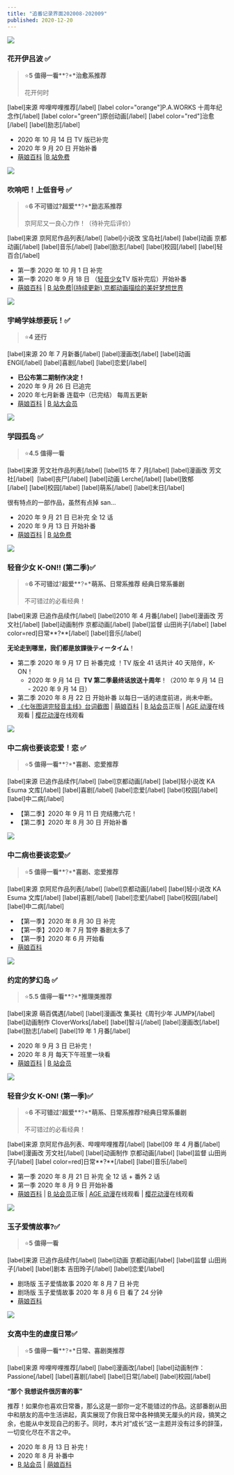 ```yaml
---
title: "追番记录界面202008-202009"
published: 2020-12-20
---
```


![](images/420px-Hanasaku_Iroha.jpg)

### **花开伊吕波 ✅**

> ⭐**5 值得一看\*\***?\***\*治愈系推荐**
>
> 花开何时

\[label\]来源 哔哩哔哩推荐\[/label\] \[label color="orange"\]P.A.WORKS 十周年纪念作\[/label\] \[label color="green"\]原创动画\[/label\] \[label color="red"\]治愈\[/label\] \[label\]励志\[/label\]

- 2020 年 10 月 14 日 TV 版已补完
- 2020 年 9 月 20 日 开始补番
- [萌娘百科](https://zh.moegirl.org.cn/%E8%8A%B1%E5%BC%80%E4%BC%8A%E5%90%95%E6%B3%A2) |[B 站免费](https://www.bilibili.com/bangumi/play/ss845/)

![](images/Sound_Euphonium.jpg)

### **吹响吧！上低音号 ✅**

> ⭐**6 不可错过?超爱\*\***?\***\*励志系推荐**
>
> 京阿尼又一良心力作！（待补完后评价）

\[label\]来源 京阿尼作品列表\[/label\] \[label\]小说改 宝岛社\[/label\] \[label\]动画 京都动画\[/label\] \[label\]音乐\[/label\] \[label\]励志\[/label\] \[label\]校园\[/label\] \[label\]轻百合\[/label\]

- 第一季 2020 年 10 月 1 日 补完
- 第一季 2020 年 9 月 18 日 （[轻音少女](https://magma.ink/k-on)TV 版补完后）开始补番
- [萌娘百科](https://zh.moegirl.org.cn/%E5%90%B9%E5%93%8D!%E4%B8%8A%E4%BD%8E%E9%9F%B3%E5%8F%B7) | [B 站免费](https://www.bilibili.com/bangumi/play/ep28919)|[(持续更新) 京都动画描绘的美好梦想世界](https://magma.ink/kapic/)

![](images/423px-Uzaki-chan_wa_Asobitai_Anime_KV-2.jpg)

### **宇崎学妹想要玩！**✅

> ⭐**4 还行**

\[label\]来源 20 年 7 月新番\[/label\] \[label\]漫画改\[/label\] \[label\]动画 ENGI\[/label\] \[label\]喜剧\[/label\] \[label\]恋爱\[/label\]

- **已公布第二期制作决定！**
- 2020 年 9 月 26 日 已追完
- 2020 年七月新番 连载中（已完结） 每周五更新
- [萌娘百科](https://zh.moegirl.org.cn/%E5%AE%87%E5%B4%8E%E9%85%B1%E6%83%B3%E8%A6%81%E7%8E%A9%E8%80%8D%EF%BC%81) | [B 站大会员](https://www.bilibili.com/bangumi/media/md28229231)

![](images/400px-学园孤岛_TV.jpg)

### **学园孤岛 ✅**

> ⭐**4.5 值得一看**

\[label\]来源 芳文社作品列表\[/label\] \[label\]15 年 7 月\[/label\] \[label\]漫画改 芳文社\[/label\]  \[label\]丧尸\[/label\] \[label\]动画 Lerche\[/label\] \[label\]致郁\[/label\] \[label\]校园\[/label\] \[label\]萌系\[/label\] \[label\]末日\[/label\]

很有特点的一部作品，虽然有点掉 san...

- 2020 年 9 月 21 日 已补完 全 12 话
- 2020 年 9 月 13 日 开始补番
- [萌娘百科](https://zh.moegirl.org.cn/%E5%AD%A6%E5%9B%AD%E5%AD%A4%E5%B2%9B) | [B 站免费](https://www.bilibili.com/bangumi/play/ss2592/?from=search&seid=7997560714151607179)

![](images/418px-K-on_Poster.jpg)

### **轻音少女 K-ON!! (第二季)✅**

> ⭐**6 不可错过**?**超爱\*\***?\***\*萌系、日常系推荐** **经典日常系番剧**
>
> 不可错过的必看经典！

\[label\]来源 已追作品续作\[/label\] \[label\]2010 年 4 月番\[/label\] \[label\]漫画改 芳文社\[/label\] \[label\]动画制作 京都动画\[/label\] \[label\]监督 山田尚子\[/label\] \[label color=red\]日常**?**\[/label\] \[label\]音乐\[/label\]

**无论走到哪里，我们都是放課後ティータイム**！

- 第二季 2020 年 9 月 17 日 补番完成 ！TV 版全 41 话共计 40 天陪伴，K-ON！
  - 2020 年 9 月 14 日  **TV 第二季最终话放送十周年**！（2010 年 9 月 14 日 - 2020 年 9 月 14 日）
- 第二季 2020 年 8 月 22 日 开始补番 以每日一话的进度前进，尚未中断。
- [《七张图讲完轻音主线》台词截图](https://magma.ink/k-on-7/) | [萌娘百科](https://zh.moegirl.org.cn/%E8%BD%BB%E9%9F%B3%E5%B0%91%E5%A5%B3) | [B 站会员](https://www.bilibili.com/bangumi/play/ss1173/?from=search&seid=10696752780201574147)正版 | [AGE 动漫](https://www.agefans.tv/play/20100019)在线观看 | [樱花动漫](http://m.imomoe.ai/view/5827.html)在线观看

![](images/72942_VniXv.jpg)

### **中二病也要谈恋爱！恋 ✅**

> ⭐**5 值得一看\*\***?\***\*喜剧、恋爱推荐**

\[label\]来源 已追作品续作\[/label\] \[label\]京都动画\[/label\] \[label\]轻小说改 KA Esuma 文库\[/label\] \[label\]喜剧\[/label\] \[label\]恋爱\[/label\] \[label\]校园\[/label\] \[label\]中二病\[/label\]

- 【第二季】2020 年 9 月 11 日 完结撒六花！
- 【第二季】2020 年 8 月 30 日 开始补番

![](images/29648_hkoQV.jpg)

### **中二病也要谈恋爱**✅

> ⭐**5 值得一看\*\***?\***\*喜剧、恋爱推荐**

\[label\]来源 京阿尼作品列表\[/label\] \[label\]京都动画\[/label\] \[label\]轻小说改 KA Esuma 文库\[/label\] \[label\]喜剧\[/label\] \[label\]恋爱\[/label\] \[label\]校园\[/label\] \[label\]中二病\[/label\]

- 【第一季】2020 年 8 月 30 日 补完
- 【第一季】2020 年 7 月 暂停 番剧太多了
- 【第一季】2020 年 6 月 开始看
- [萌娘百科](https://zh.moegirl.org.cn/%E4%B8%AD%E4%BA%8C%E7%97%85%E4%B9%9F%E8%A6%81%E8%B0%88%E6%81%8B%E7%88%B1)

![](images/6HRwTyxzIbSAJ1k.jpg)

### **约定的梦幻岛 ✅**

> ⭐**5.5 值得一看\*\***?\***\*推理类推荐**

\[label\]来源 萌百偶遇\[/label\] \[label\]漫画改 集英社《周刊少年 JUMP》\[/label\] \[label\]动画制作 CloverWorks\[/label\] \[label\]智斗\[/label\] \[label\]漫画改\[/label\] \[label\]励志\[/label\] \[label\]19 年 1 月番\[/label\]

- 2020 年 9 月 3 日 已补完！
- 2020 年 8 月 每天下午班里一块看
- [萌娘百科](https://zh.moegirl.org.cn/%E7%BA%A6%E5%AE%9A%E7%9A%84%E6%A2%A6%E5%B9%BB%E5%B2%9B#%E5%8A%A8%E7%94%BB%E7%89%88) | [B 站会员](https://www.bilibili.com/bangumi/play/ep259758)

![](images/423px-K-ON_第一期主视觉图-1.jpg)

### **轻音少女 K-ON! (第一季)✅**

> ⭐**6** **不可错过**?**超爱\*\***?\***\*萌系、日常系推荐?经典日常系番剧**
>
> 不可错过的必看经典！

\[label\]来源 京阿尼作品列表、哔哩哔哩推荐\[/label\] \[label\]09 年 4 月番\[/label\] \[label\]漫画改 芳文社\[/label\] \[label\]动画制作 京都动画\[/label\] \[label\]监督 山田尚子\[/label\] \[label color=red\]日常**?**\[/label\] \[label\]音乐\[/label\]

- 第一季 2020 年 8 月 21 日 补完 全 12 话 + 番外 2 话
- 第一季 2020 年 8 月 9 日 开始补番
- [萌娘百科](https://zh.moegirl.org.cn/%E8%BD%BB%E9%9F%B3%E5%B0%91%E5%A5%B3) | [B 站会员](https://www.bilibili.com/bangumi/play/ss1172/?from=search&seid=10696752780201574147)正版 | [AGE 动漫](https://www.agefans.tv/play/20090010)在线观看 | [樱花动漫](http://m.imomoe.ai/view/4992.html)在线观看

![](images/msFzGetIYd8KbkH.jpg)

### **玉子爱情故事**?✅

> ⭐**5 值得一看**

\[label\]来源 已追作品续作\[/label\] \[label\]动画 京都动画\[/label\] \[label\]监督 山田尚子\[/label\] \[label\]剧本 吉田玲子\[/label\] \[label\]恋爱\[/label\]

- 剧场版 玉子爱情故事 2020 年 8 月 7 日 补完
- 剧场版 玉子爱情故事 2020 年 8 月 6 日 看了 24 分钟
- [萌娘百科](https://zh.moegirl.org.cn/%E7%8E%89%E5%AD%90%E5%B8%82%E5%9C%BA#%E5%89%A7%E5%9C%BA%E7%89%88%E5%8A%A8%E7%94%BB)

![](images/VPGBlrRg9iLjvnZ.jpg)

### **女高中生的虚度日常**✅

> ⭐**5 值得一看\*\***?\***\*日常、喜剧类推荐**

\[label\]来源 哔哩哔哩推荐\[/label\] \[label\]漫画改\[/label\] \[label\]动画制作：Passione\[/label\] \[label\]喜剧\[/label\] \[label\]日常\[/label\] \[label\]校园\[/label\]

**“那个 我想说件很厉害的事”**

推荐！如果你也喜欢日常番，那么这是一部你一定不能错过的作品。这部番剧从田中和朋友的高中生活讲起，真实展现了你我日常中各种搞笑无厘头的片段，搞笑之余，也能从中发现自己的影子。同时，本片对”成长“这一主题并没有过多的辞藻，一切变化尽在不言之中。

- 2020 年 8 月 13 日 补完！
- 2020 年 8 月 补番中
- [B 站会员](https://www.bilibili.com/bangumi/media/md28221415/?from=search&seid=5732231514756553617) | [萌娘百科](https://zh.moegirl.org.cn/%E5%A5%B3%E9%AB%98%E4%B8%AD%E7%94%9F%E7%9A%84%E8%99%9A%E5%BA%A6%E6%97%A5%E5%B8%B8)
